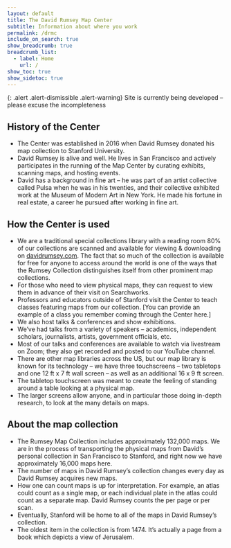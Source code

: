 ```yaml
---
layout: default
title: The David Rumsey Map Center
subtitle: Information about where you work
permalink: /drmc
include_on_search: true
show_breadcrumb: true
breadcrumb_list:
  - label: Home
    url: /
show_toc: true
show_sidetoc: true
---
```

{: .alert .alert-dismissible .alert-warning}
Site is currently being developed – please excuse the incompleteness

## History of the Center
- The Center was established in 2016 when David Rumsey donated his map collection to Stanford University.
- David Rumsey is alive and well. He lives in San Francisco and actively participates in the running of the Map Center by curating exhibits, scanning maps, and hosting events.
- David has a background in fine art – he was part of an artist collective called Pulsa when he was in his twenties, and their collective exhibited work at the Museum of Modern Art in New York. He made his fortune in real estate, a career he pursued after working in fine art.

## How the Center is used
- We are a traditional special collections library with a reading room 
80% of our collections are scanned and available for viewing & downloading on [davidrumsey.com](https://www.davidrumsey.com). The fact that so much of the collection is available for free for anyone to access around the world is one of the ways that the Rumsey Collection distinguishes itself from other prominent map collections.
- For those who need to view physical maps, they can request to view them in advance of their visit on Searchworks.
- Professors and educators outside of Stanford visit the Center to teach classes featuring maps from our collection. 
[You can provide an example of a class you remember coming through the Center here.]
- We also host talks & conferences and show exhibitions.
- We’ve had talks from a variety of speakers – academics, independent scholars, journalists, artists, government officials, etc.
- Most of our talks and conferences are available to watch via livestream on Zoom; they also get recorded and posted to our YouTube channel.
- There are other map libraries across the US, but our map library is known for its technology – we have three touchscreens – two tabletops and one 12 ft x 7 ft wall screen –  as well as an additional 16 x 9 ft screen.
- The tabletop touchscreen was meant to create the feeling of standing around a table looking at a physical map.
- The larger screens allow anyone, and in particular those doing in-depth research, to look at the many details on maps.

## About the map collection 
- The Rumsey Map Collection includes approximately 132,000 maps. We are in the process of transporting the physical maps from David’s personal collection in San Francisco to Stanford, and right now we have approximately 16,000 maps here. 
- The number of maps in David Rumsey’s collection changes every day as David Rumsey acquires new maps.
- How one can count maps is up for interpretation. For example, an atlas could count as a single map, or each individual plate in the atlas could count as a separate map. David Rumsey counts the per page or per scan. 
- Eventually, Stanford will be home to all of the maps in David Rumsey’s collection.
- The oldest item in the collection is from 1474. It’s actually a page from a book which depicts a view of Jerusalem. 

